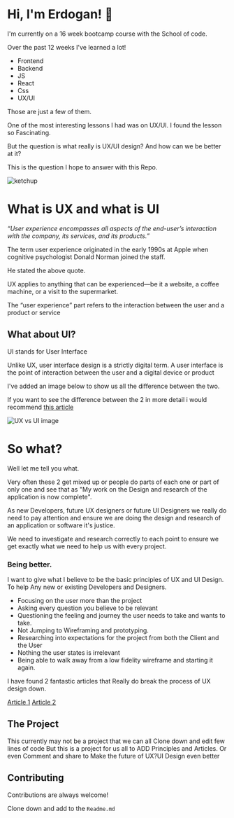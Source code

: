 
# Hi, I'm Erdogan! 👋

I'm currently on a 16 week bootcamp course with the School of code.

Over the past 12 weeks I've learned a lot!

- Frontend
- Backend
- JS
- React
- Css
- UX/UI

Those are just a few of them. 

One of the most interesting lessons I had was on UX/UI.
I found the lesson so Fascinating. 

But the question is what really is UX/UI design? And how can we be better at it?

This is the question I hope to answer with this Repo.

![ketchup](https://miro.medium.com/max/700/1*EtDozx2EpMl3WlG1zCzfLw.png)



# What is UX and what is UI

_“User experience encompasses all aspects of the end-user’s interaction with the company, its services, and its products.”_

The term user experience originated in the early 1990s at Apple when cognitive psychologist Donald Norman joined the staff.

He stated the above quote.

UX applies to anything that can be experienced—be it a website, a coffee machine, or a visit to the supermarket. 

The “user experience” part refers to the interaction between the user and a product or service

## What about UI?

UI stands for User Interface

Unlike UX, user interface design is a strictly digital term. A user interface is the point of interaction between the user and a digital device or product

I've added an image below to show us all the difference between the two.

If you want to see the difference between the 2 in more detail i would recommend 
[this article](https://careerfoundry.com/en/blog/ux-design/the-difference-between-ux-and-ui-design-a-laymans-guide/)

![UX vs UI image](https://dpbnri2zg3lc2.cloudfront.net/en/wp-content/uploads/old-blog-uploads/difference-between-ux-and-ui.jpg)


# So what? 

Well let me tell you what.

Very often these 2 get mixed up or people do parts of each one or part of only one and see that as 
"My work on the Design and research of the application is now complete".

As new Developers, future UX designers or future UI Designers we really do need to pay attention and ensure we are doing the design and research
of an application or software it's justice. 

We need to investigate and research correctly to each point to ensure we get exactly what we need to help us with every project.

### Being better.

I want to give what I believe to be the basic principles of UX and UI Design. To help Any new or existing Developers and Designers.

- Focusing on the user more than the project
- Asking every question you believe to be relevant 
- Questioning the feeling and journey the user needs to take and wants to take.
- Not Jumping to Wireframing and prototyping.
- Researching into expectations for the project from both the Client and the User
- Nothing the user states is irrelevant 
- Being able to walk away from a low fidelity wireframe and starting it again. 

I have found 2 fantastic articles that Really do break the process of UX design down.

[Article 1](https://www.invisionapp.com/inside-design/6-stages-ux-process/)
[Article 2](https://uxdesign.cc/the-12-step-designers-journey-694de2568153)









## The Project

This currently may not be a project that we can all Clone down and edit few lines of code But this is a project for us all to ADD Principles and Articles.
Or even Comment and share to Make the future of UX?UI Design even better







## Contributing

Contributions are always welcome!

Clone down and add to the `Readme.md`
